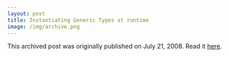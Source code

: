 ```yaml
---
layout: post
title: Instantiating Generic Types at runtime
image: /img/archive.png
---
```

This archived post was originally published on July 21, 2008. Read it [here](/alex.ciobanu.org/index678b.html).
